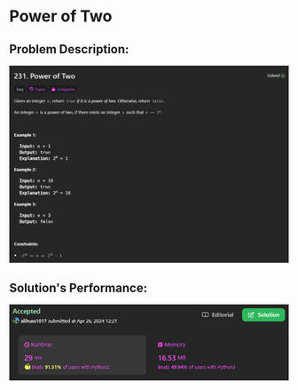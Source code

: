 # Power of Two

## Problem Description:
![alt text](images/image(1).png)

## Solution's Performance:
![alt text](images/image.png)

